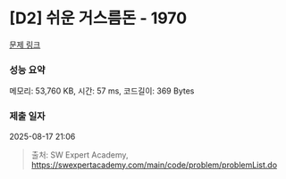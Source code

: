# [D2] 쉬운 거스름돈 - 1970 

[문제 링크](https://swexpertacademy.com/main/code/problem/problemDetail.do?contestProbId=AV5PsIl6AXIDFAUq) 

### 성능 요약

메모리: 53,760 KB, 시간: 57 ms, 코드길이: 369 Bytes

### 제출 일자

2025-08-17 21:06



> 출처: SW Expert Academy, https://swexpertacademy.com/main/code/problem/problemList.do